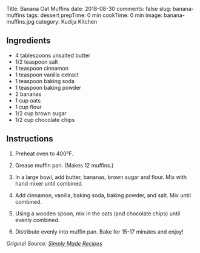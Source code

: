 Title: Banana Oat Muffins
date: 2018-08-30
comments: false
slug: banana-muffins
tags: dessert
prepTime: 0 min
cookTime: 0 min
image: banana-muffins.jpg
category: Kudija Kitchen


## Ingredients
- 4 tablespoons unsalted butter
- 1/2 teaspoon salt
- 1 teaspoon cinnamon 
- 1 teaspoon vanilla extract
- 1 teaspoon baking soda
- 1 teaspoon baking powder 
- 2 bananas 
- 1 cup oats
- 1 cup flour
- 1/2 cup brown sugar 
- 1/2 cup chocolate chips

## Instructions
1. Preheat oven to 400°F.

2. Grease muffin pan. (Makes 12 muffins.) 

3. In a large bowl, add butter, bananas, brown sugar and flour. Mix with hand mixer until combined.

4. Add cinnamon, vanilla, baking soda, baking powder, and salt. Mix until combined.

5. Using a wooden spoon, mix in the oats (and chocolate chips) until evenly combined.

6. Distribute evenly into muffin pan. Bake for 15-17 minutes and enjoy! 

*Original Source: [Simply Made Recipes](https://www.simplymaderecipes.com/banana-oat-muffins/)*

